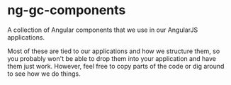 # ng-gc-components

A collection of Angular components that we use in our AngularJS applications.

Most of these are tied to our applications and how we structure them, so you probably won't be able to drop them into your application and have them just work. However, feel free to copy parts of the code or dig around to see how we do things.
